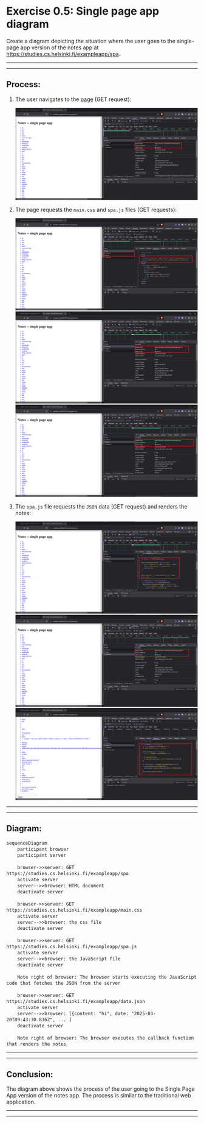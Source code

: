 # Exercise 0.5: Single page app diagram

Create a diagram depicting the situation where the user goes to the single-page app version of the notes app at https://studies.cs.helsinki.fi/exampleapp/spa.

---
---

## Process:

1. The user navigates to the [page](https://studies.cs.helsinki.fi/exampleapp/spa) (GET request):

    ![image0](/.github/images/part0/05_00.png)


2. The page requests the `main.css` and `spa.js` files (GET requests):

    ![image1](/.github/images/part0/05_01.png)
    ![image2](/.github/images/part0/05_02.png)
    ![image3](/.github/images/part0/05_03.png)

3. The `spa.js` file requests the `JSON` data (GET request) and renders the notes:

    ![image4](/.github/images/part0/05_04.png)
    ![image5](/.github/images/part0/05_05.png)
    ![image6](/.github/images/part0/05_06.png)

---
---

## Diagram:

```mermaid
sequenceDiagram
    participant browser
    participant server

    browser->>server: GET https://studies.cs.helsinki.fi/exampleapp/spa
    activate server
    server-->>browser: HTML document
    deactivate server

    browser->>server: GET https://studies.cs.helsinki.fi/exampleapp/main.css
    activate server
    server-->>browser: the css file
    deactivate server

    browser->>server: GET https://studies.cs.helsinki.fi/exampleapp/spa.js
    activate server
    server-->>browser: the JavaScript file
    deactivate server

    Note right of browser: The browser starts executing the JavaScript code that fetches the JSON from the server

    browser->>server: GET https://studies.cs.helsinki.fi/exampleapp/data.json
    activate server
    server-->>browser: [{content: "hi", date: "2025-03-20T09:43:30.836Z", ... ]
    deactivate server

    Note right of browser: The browser executes the callback function that renders the notes

```

---
---

## Conclusion:

The diagram above shows the process of the user going to the Single Page App version of the notes app. The process is similar to the traditional web application.


---
---